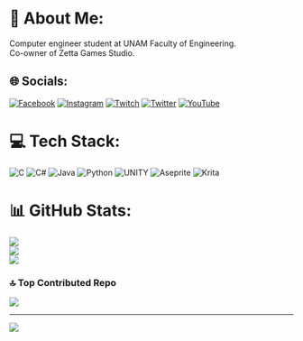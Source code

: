 # 💫 About Me:
Computer engineer student at UNAM Faculty of Engineering.<br>Co-owner of Zetta Games Studio.

## 🌐 Socials:
[![Facebook](https://img.shields.io/badge/Facebook-%231877F2.svg?logo=Facebook&logoColor=white)](https://www.facebook.com/profile.php?id=100010889895838) [![Instagram](https://img.shields.io/badge/Instagram-%23E4405F.svg?logo=Instagram&logoColor=white)](https://instagram.com/sebzzupremo) [![Twitch](https://img.shields.io/badge/Twitch-%239146FF.svg?logo=Twitch&logoColor=white)](https://twitch.tv/sebzsz) [![Twitter](https://img.shields.io/badge/Twitter-%231DA1F2.svg?logo=Twitter&logoColor=white)](https://twitter.com/SebzSZ) [![YouTube](https://img.shields.io/badge/YouTube-%23FF0000.svg?logo=YouTube&logoColor=white)](https://youtube.com/@sebzsz) 

# 💻 Tech Stack:
![C](https://img.shields.io/badge/c-%2300599C.svg?style=flat&logo=c&logoColor=white) ![C#](https://img.shields.io/badge/c%23-%23239120.svg?style=flat&logo=c-sharp&logoColor=white) ![Java](https://img.shields.io/badge/java-%23ED8B00.svg?style=flat&logo=java&logoColor=white) ![Python](https://img.shields.io/badge/python-3670A0?style=flat&logo=python&logoColor=ffdd54) ![UNITY](https://img.shields.io/badge/Unity-%2320232a.svg?style=flat&logo=unity&logoColor=white) ![Aseprite](https://img.shields.io/badge/Aseprite-FFFFFF?style=flat&logo=Aseprite&logoColor=#7D929E) ![Krita](https://img.shields.io/badge/Krita-203759?style=flat&logo=krita&logoColor=EEF37B)

# 📊 GitHub Stats:
![](https://github-readme-stats.vercel.app/api?username=SebzSZ&theme=dark&hide_border=false&include_all_commits=false&count_private=false)<br/>
![](https://github-readme-streak-stats.herokuapp.com/?user=SebzSZ&theme=dark&hide_border=false)<br/>
![](https://github-readme-stats.vercel.app/api/top-langs/?username=SebzSZ&theme=dark&hide_border=false&include_all_commits=false&count_private=false&layout=compact)

### 🔝 Top Contributed Repo
![](https://github-contributor-stats.vercel.app/api?username=SebzSZ&limit=5&theme=dark&combine_all_yearly_contributions=true)

---
[![](https://visitcount.itsvg.in/api?id=SebzSZ&icon=6&color=5)](https://visitcount.itsvg.in)
